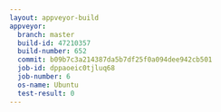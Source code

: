 ```yaml
---
layout: appveyor-build
appveyor:
  branch: master
  build-id: 47210357
  build-number: 652
  commit: b09b7c3a214387da5b7df25f0a094dee942cb501
  job-id: dppaoeic0tjluq68
  job-number: 6
  os-name: Ubuntu
  test-result: 0
---
```

